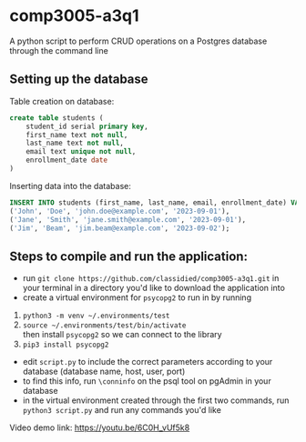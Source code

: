 # comp3005-a3q1
A python script to perform CRUD operations on a Postgres database through the command line

## Setting up the database
Table creation on database:  
```sql
create table students (
	student_id serial primary key,
	first_name text not null,
	last_name text not null,
	email text unique not null,
	enrollment_date date
)
```  

Inserting data into the database:  
```sql
INSERT INTO students (first_name, last_name, email, enrollment_date) VALUES
('John', 'Doe', 'john.doe@example.com', '2023-09-01'),
('Jane', 'Smith', 'jane.smith@example.com', '2023-09-01'),
('Jim', 'Beam', 'jim.beam@example.com', '2023-09-02');
```

## Steps to compile and run the application: 

- run `git clone https://github.com/classidied/comp3005-a3q1.git` in your terminal in a directory you'd like to download the application into
- create a virtual environment for `psycopg2` to run in by running   
1. `python3 -m venv ~/.environments/test`
2. `source ~/.environments/test/bin/activate`  
then install `psycopg2` so we can connect to the library  
3. `pip3 install psycopg2`  
- edit `script.py` to include the correct parameters according to your database (database name, host, user, port)
- to find this info, run `\conninfo` on the psql tool on pgAdmin in your database
- in the virtual environment created through the first two commands, run `python3 script.py` and run any commands you'd like  

Video demo link: https://youtu.be/6C0H_vUf5k8  
